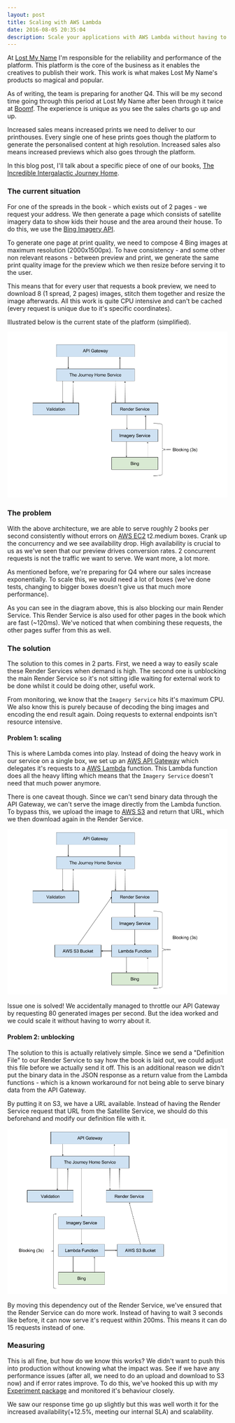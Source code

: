 ```yaml
---
layout: post
title: Scaling with AWS Lambda
date: 2016-08-05 20:35:04
description: Scale your applications with AWS Lambda without having to think about it. This is a case study from a migration done at Lost My Name.
---
```

At [Lost My Name](https://www.lostmy.name/) I'm responsible for the reliability and performance of the platform. This platform is the core of the business as it enables the creatives to publish their work. This work is what makes Lost My Name's products so magical and popular.

As of writing, the team is preparing for another Q4. This will be my second time going through this period at Lost My Name after been through it twice at [Boomf](https://boomf.com/). The experience is unique as you see the sales charts go up and up.

Increased sales means increased prints we need to deliver to our printhouses. Every single one of hese prints goes though the platform to generate the personalised content at high resolution. Increased sales also means increased previews which also goes through the platform.

In this blog post, I'll talk about a specific piece of one of our books, [The Incredible Intergalactic Journey Home](https://www.lostmy.name/personalized-products/the-journey-home-book).

### The current situation

For one of the spreads in the book - which exists out of 2 pages - we request your address. We then generate a page which consists of satellite imagery data to show kids their house and the area around their house. To do this, we use the [Bing Imagery API](https://msdn.microsoft.com/en-us/library/ff701721.aspx).

To generate one page at print quality, we need to compose 4 Bing images at maximum resolution (2000x1500px). To have consistency - and some other non relevant reasons - between preview and print, we generate the same print quality image for the preview which we then resize before serving it to the user.

This means that for every user that requests a book preview, we need to download 8 (1 spread, 2 pages) images, stitch them together and resize the image afterwards. All this work is quite CPU intensive and can't be cached (every request is unique due to it's specific coordinates).

Illustrated below is the current state of the platform (simplified).

![Imagery Data](/img/satellite-01.png)

### The problem
With the above architecture, we are able to serve roughly 2 books per second consistently without errors on [AWS EC2](https://aws.amazon.com/ec2/) t2.medium boxes. Crank up the concurrency and we see availability drop. High availability is crucial to us as we've seen that our preview drives conversion rates. 2 concurrent requests is not the traffic we want to serve. We want more, a lot more.

As mentioned before, we're preparing for Q4 where our sales increase exponentially. To scale this, we would need a lot of boxes (we've done tests, changing to bigger boxes doesn't give us that much more performance).

As you can see in the diagram above, this is also blocking our main Render Service. This Render Service is also used for other pages in the book which are fast (~120ms). We've noticed that when combining these requests, the other pages suffer from this as well.

### The solution

The solution to this comes in 2 parts. First, we need a way to easily scale these Render Services when demand is high. The second one is unblocking the main Render Service so it's not sitting idle waiting for external work to be done whilst it could be doing other, useful work.

From monitoring, we know that the `Imagery Service` hits it's maximum CPU. We also know this is purely because of decoding the bing images and encoding the end result again. Doing requests to external endpoints isn't resource intensive.

#### Problem 1: scaling

This is where Lambda comes into play. Instead of doing the heavy work in our service on a single box, we set up an [AWS API Gateway](https://aws.amazon.com/api-gateway/) which delegates it's requests to a [AWS Lambda](http://docs.aws.amazon.com/lambda/latest/dg/welcome.html) function. This Lambda function does all the heavy lifting which means that the `Imagery Service` doesn't need that much power anymore.

There is one caveat though. Since we can't send binary data through the API Gateway, we can't serve the image directly from the Lambda function. To bypass this, we upload the image to [AWS S3](https://aws.amazon.com/s3/) and return that URL, which we then download again in the Render Service.

![Imagery Data with Lambda](/img/satellite-02.png)

Issue one is solved! We accidentally managed to throttle our API Gateway by requesting 80 generated images per second. But the idea worked and we could scale it without having to worry about it.

#### Problem 2: unblocking

The solution to this is actually relatively simple. Since we send a "Definition File" to our Render Service to say how the book is laid out, we could adjust this file before we actually send it off. This is an additional reason we didn't put the binary data in the JSON response as a return value from the Lambda functions - which is a known workaround for not being able to serve binary data from the API Gateway.

By putting it on S3, we have a URL available. Instead of having the Render Service request that URL from the Satellite Service, we should do this beforehand and modify our definition file with it.

![Imagery Data unblocking](/img/satellite-03.png)

By moving this dependency out of the Render Service, we've ensured that the Render Service can do more work. Instead of having to wait 3 seconds like before, it can now serve it's request within 200ms. This means it can do 15 requests instead of one.

### Measuring

This is all fine, but how do we know this works? We didn't want to push this into production without knowing what the impact was. See if we have any performance issues (after all, we need to do an upload and download to S3 now) and if error rates improve. To do this, we've hooked this up with my [Experiment package](/2016/08/05/experiment.html) and monitored it's behaviour closely.

We saw our response time go up slightly but this was well worth it for the increased availability(+12.5%, meeting our internal SLA) and scalability.
